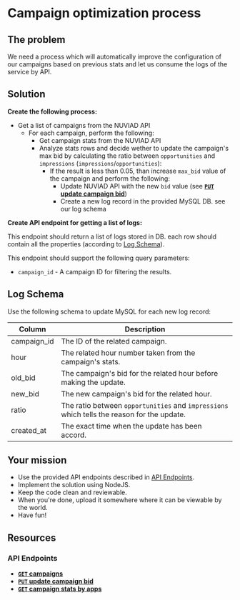 # Campaign optimization process

## The problem

We need a process which will automatically improve the configuration of our campaigns based on previous stats and let us consume the logs of the service by API.

## Solution

**Create the following process:**

 * Get a list of campaigns from the NUVIAD API
    * For each campaign, perform the following:
        * Get campaign stats from the NUVIAD API
        * Analyze stats rows and decide wether to update the campaign's max bid by calculating the ratio between `opportunities` and `impressions` (`impressions`/`opportunities`):
            * If the result is less than 0.05, than increase `max_bid` value of the campaign and perform the following:
                * Update NUVIAD API with the new `bid` value (see **[<code>PUT</code> update campaign bid](../api_docs/PUT_update_campaign_bid.md)**)
                * Create a new log record in the provided MySQL DB. see our log schema

**Create API endpoint for getting a list of logs:**

This endpoint should return a list of logs stored in DB. each row should contain all the properties (according to [Log Schema](#log-schema)).

This endpoint should support the following query parameters:

 * `campaign_id` - A campaign ID for filtering the results.

## Log Schema

Use the following schema to update MySQL for each new log record:

| Column      | Description                                                                                |
|-------------|--------------------------------------------------------------------------------------------|
| campaign_id | The ID of the related campaign.                                                            |
| hour        | The related hour number taken from the campaign's stats.                                   |
| old_bid     | The campaign's bid for the related hour before making the update.                          |
| new_bid     | The new campaign's bid for the related hour.                                               |
| ratio       | The ratio between `opportunities` and `impressions` which tells the reason for the update. |
| created_at  | The exact time when the update has been accord.                                            |

## Your mission

 * Use the provided API endpoints described in [API Endpoints](#api-endpoints).
 * Implement the solution using NodeJS.
 * Keep the code clean and reviewable.
 * When you're done, upload it somewhere where it can be viewable by the world.
 * Have fun!

## Resources

### API Endpoints

- **[<code>GET</code> campaigns](../api_docs/GET_campaigns.md)**
- **[<code>PUT</code> update campaign bid](../api_docs/PUT_update_campaign_bid.md)**
- **[<code>GET</code> campaign stats by apps](../api_docs/GET_campaign_stats_by_apps.md)**